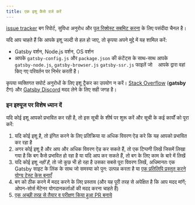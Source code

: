 ```yaml
---
title: एक इशू कैसे दर्ज करें
---
```


[issue tracker](https://github.com/gatsbyjs/gatsby/issues) बग रिपोर्ट, सुविधा अनुरोध और [पुल रिक्वेस्ट सबमिट करना](/contributing/how-to-open-a-pull-request/) के लिए पसंदीदा चैनल है।

यदि आप चाहते हैं कि आपके इशू जल्दी से हल हो जाए, तो कृपया अपने मुद्दे में यह शामिल करें:

- Gatsby वर्शन, Node.js वर्शन, OS वर्शन
- आपके `gatsby-config.js` और `package.json` की कंटेंट्स के साथ-साथ आपके
   `gatsby-node.js`, `gatsby-browser.js` `gatsby-ssr.js` फाइलें जो
   आपके द्वारा वहां किए गए परिवर्तन पर निर्भर करती है।

कृपया व्यक्तिगत सपोर्ट अनुरोधों के लिए इशू ट्रैकर का उपयोग न करें। [Stack Overflow](https://stackoverflow.com/questions/ask?tags=gatsby) (**gatsby** टैग) और [Gatsby Discord](https://gatsby.dev/discord) मदद लेने के लिए सही जगह है।

### इन इश्यूज पर विशेष ध्यान दें

यदि कोई इशू आपको प्रभावित कर रही है, तो इस सूची के शीर्ष पर शुरू करें और सूची के कई कार्यों को पूरा करें:

1.  यदि कोई इशू है, तो इंगित करने के लिए प्रतिक्रिया या अधिक विवरण ऐड करे कि यह आपको प्रभावित कर रहा है
2. अगर कोई इशू है और आप और अधिक विवरण ऐड कर सकते हैं, तो एक टिप्पणी लिखें जिसमें लिखा गया है कि बग कैसे प्रभावित हो रहा है या यदि आप कर सकते हैं, तो बग के लिए काम के बारे में लिखें
3. यदि कोई इशू _नहीं है_, तो जो कुछ भी हो रहा है उसका सबसे पूरा विवरण लिखें, अधिमानतः एक Gatsby साइट के लिंक के साथ जो समस्या को पुन: उत्पन्न करता है या [एक प्रतिलिपि प्रस्तुत करने योग्य टेस्ट केस बनाएँ](/contributing/how-to-make-a-reproducible-test-case/)
4. बग को ठीक करने में मदद करने के लिए प्रस्ताव (और यह पूरी तरह से अपेक्षित है कि आप मदद मांगें; ओपन-सोर्स मेंटेनर योगदानकर्ताओं की मदद करना चाहते हैं)
5.  [एक अच्छी तरह से तैयार व परीक्षण किया हुआ PR बनाये](/contributing/how-to-open-a-pull-request/)
